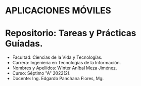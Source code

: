 # APLICACIONES MÓVILES
# Repositorio: Tareas y Prácticas Guíadas.
- Facultad: Ciencias de la Vida y Tecnologías.
- Carrera: Ingeniería en Tecnologías de la Información.
- Nombres y Apellidos: Winter Aníbal Meza Jiménez.
- Curso: Séptimo "A" 2022(2).
- Docente: Ing. Edgardo Panchana Flores, Mg.
